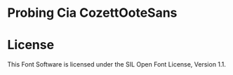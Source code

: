 # Probing Cia CozettOoteSans

# License

This Font Software is licensed under the SIL Open Font License, Version 1.1.
